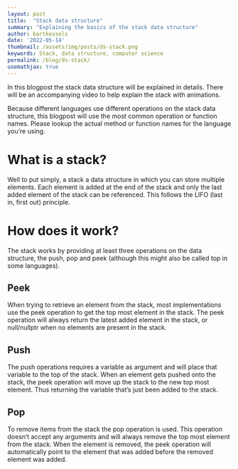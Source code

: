 ```yaml
---
layout: post
title:  "Stack data structure"
summary: "Explaining the basics of the stack data structure"
author: bartkessels
date: '2022-05-14'
thumbnail: /assets/img/posts/ds-stack.png
keywords: Stack, data structure, computer science
permalink: /blog/ds-stack/
usemathjax: true
---
```


In this blogpost the stack data structure will be explained in details.
There will be an accompanying video to help explain the stack with animations.

Because different languages use different operations on the stack data structure,
this blogpost will use the most common operation or function names.
Please lookup the actual method or function names for the language you’re using.

# What is a stack?

Well to put simply, a stack a data structure in which you can store multiple elements.
Each element is added at the end of the stack and only the last added element of the stack
can be referenced. This follows the LIFO (last in, first out) principle.

# How does it work?

The stack works by providing at least three operations on the data structure,
the push, pop and peek (although this might also be called top in some languages).

## Peek

When trying to retrieve an element from the stack, most implementations use the peek operation to get the top most element in the stack.
The peek operation will always return the latest added element in the stack, or null/nullptr when no elements are present in the stack.

## Push

The push operations requires a variable as argument and will place that variable to the top of the stack.
When an element gets pushed onto the stack, the peek operation will move up the stack to the new top most element.
Thus returning the variable that’s just been added to the stack.

## Pop

To remove items from the stack the pop operation is used. This operation doesn’t accept any arguments and will always remove
the top most element from the stack. When the element is removed, the peek operation will automatically point to the element
that was added before the removed element was added.